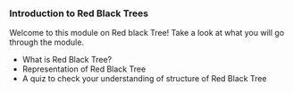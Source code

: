 ### Introduction to Red Black Trees

Welcome to this module on Red black Tree! Take a look at what you will go through the module.

   - What is Red Black Tree?
   - Representation of Red Black Tree
   - A quiz to check your understanding of structure of Red Black Tree

